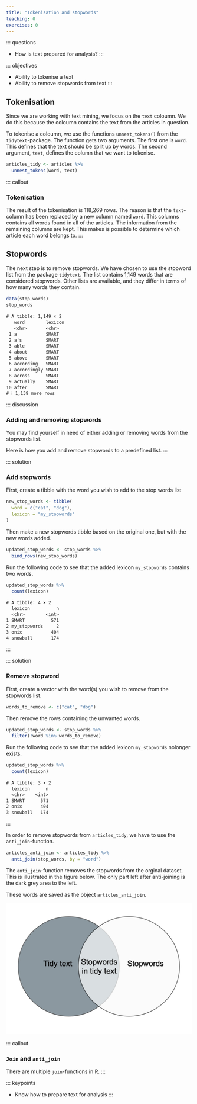 ```yaml
---
title: "Tokenisation and stopwords"
teaching: 0
exercises: 0
---
```


::: questions
-   How is text prepared for analysis?
:::

::: objectives
-   Ability to tokenise a text
-   Ability to remove stopwords from text
:::



## Tokenisation

Since we are working with text mining, we focus on the `text` coloumn. We do this because the coloumn contains the text from the articles in question.

To tokenise a coloumn, we use the functions `unnest_tokens()` from the `tidytext`-package. The function gets two arguments. The first one is `word`. This defines that the text should be split up by words. The second argument, `text`, defines the column that we want to tokenise.


``` r
articles_tidy <- articles %>% 
  unnest_tokens(word, text)
```

::: callout
### Tokenisation

The result of the tokenisation is 118,269 rows. The reason is that the `text`-column has been replaced by a new column named `word`. This columns contains all words found in all of the articles. The information from the remaining columns are kept. This makes is possible to determine which article each word belongs to.
:::

## Stopwords

The next step is to remove stopwords. We have chosen to use the stopword list from the package `tidytext`. The list contains 1,149 words that are considered stopwords. Other lists are available, and they differ in terms of how many words they contain.


``` r
data(stop_words)
stop_words
```

``` output
# A tibble: 1,149 × 2
   word        lexicon
   <chr>       <chr>  
 1 a           SMART  
 2 a's         SMART  
 3 able        SMART  
 4 about       SMART  
 5 above       SMART  
 6 according   SMART  
 7 accordingly SMART  
 8 across      SMART  
 9 actually    SMART  
10 after       SMART  
# ℹ 1,139 more rows
```

::: discussion
### Adding and removing stopwords

You may find yourself in need of either adding or removing words from the stopwords list.

Here is how you add and remove stopwords to a predefined list.
:::

::: solution
### Add stopwords

First, create a tibble with the word you wish to add to the stop words list


``` r
new_stop_words <- tibble(
  word = c("cat", "dog"),
  lexicon = "my_stopwords"
)
```

Then make a new stopwords tibble based on the original one, but with the new words added.


``` r
updated_stop_words <- stop_words %>%
  bind_rows(new_stop_words)
```

Run the following code to see that the added lexicon `my_stopwords` contains two words.


``` r
updated_stop_words %>% 
  count(lexicon)
```

``` output
# A tibble: 4 × 2
  lexicon          n
  <chr>        <int>
1 SMART          571
2 my_stopwords     2
3 onix           404
4 snowball       174
```
:::

::: solution
### Remove stopword

First, create a vector with the word(s) you wish to remove from the stopwords list.


``` r
words_to_remove <- c("cat", "dog")
```

Then remove the rows containing the unwanted words.


``` r
updated_stop_words <- stop_words %>%
  filter(!word %in% words_to_remove)
```

Run the following code to see that the added lexicon `my_stopwords` nolonger exists.


``` r
updated_stop_words %>% 
  count(lexicon)
```

``` output
# A tibble: 3 × 2
  lexicon      n
  <chr>    <int>
1 SMART      571
2 onix       404
3 snowball   174
```
:::

In order to remove stopwords from `articles_tidy`, we have to use the `anti_join`-function.


``` r
articles_anti_join <- articles_tidy %>% 
  anti_join(stop_words, by = "word")
```

The `anti_join`-function removes the stopwords from the orginal dataset. This is illustrated in the figure below. The only part left after anti-joining is the dark grey area to the left.

These words are saved as the object `articles_anti_join`.

![Anti-join examples](./fig/anti_join.jpg)

::: callout
### `Join` and `anti_join`

There are multiple `join`-functions in R.
:::



::: keypoints
-   Know how to prepare text for analysis
:::
